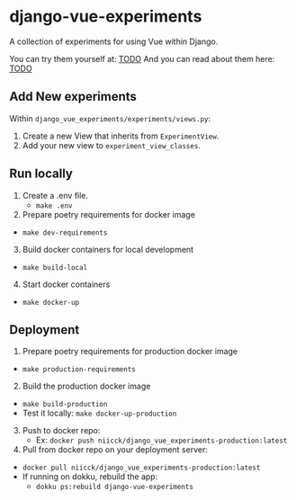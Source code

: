 # django-vue-experiments

A collection of experiments for using Vue within Django.

You can try them yourself at: [TODO](#TODO)
And you can read about them here: [TODO](#TODO)

## Add New experiments

Within `django_vue_experiments/experiments/views.py`:
1. Create a new View that inherits from `ExperimentView`.
2. Add your new view to `experiment_view_classes`.

## Run locally

1. Create a .env file.
   - `make .env`
2. Prepare poetry requirements for docker image
  - `make dev-requirements`
3. Build docker containers for local development
  - `make build-local`
4. Start docker containers
  - `make docker-up`

## Deployment

1. Prepare poetry requirements for production docker image
  - `make production-requirements`
2. Build the production docker image
  - `make build-production`
  - Test it locally: `make docker-up-production`
3. Push to docker repo:
   - Ex: `docker push niicck/django_vue_experiments-production:latest`
4. Pull from docker repo on your deployment server:
  - `docker pull niicck/django_vue_experiments-production:latest`
  - If running on dokku, rebuild the app:
    - `dokku ps:rebuild django-vue-experiments`
